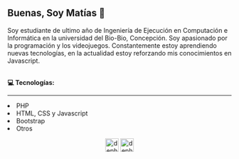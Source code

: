 <h2> Buenas,  Soy Matías 👋</h2>
<p> 
Soy estudiante de ultimo año de Ingeniería de Ejecución en Computación e Informática en la universidad del Bio-Bio, Concepción. Soy apasionado por la programación y los videojuegos. Constantemente estoy aprendiendo nuevas tecnologías, en la actualidad estoy reforzando mis conocimientos en Javascript. </p>
</br>
<b>💻 Tecnologías:</b>
<hr>
<li>PHP
<li>HTML, CSS y Javascript
<li>Bootstrap
<li>Otros
</br>
<p align="center">
<a href="https://twitter.com/" target="_blank"><img align="center" src="https://cdn.jsdelivr.net/npm/simple-icons@3.0.1/icons/twitter.svg" alt="dephraiim" height="30" width="30" /></a>
<a href="https://linkedin.com" target="_blank"><img align="center" src="https://cdn.jsdelivr.net/npm/simple-icons@3.0.1/icons/linkedin.svg" alt="dephraiim" height="30" width="30" /></a>
</p>
